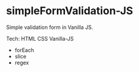 # simpleFormValidation-JS

Simple validation form in Vanilla JS. 

Tech:
HTML
CSS
Vanilla-JS
  - forEach
  - slice
  - regex


